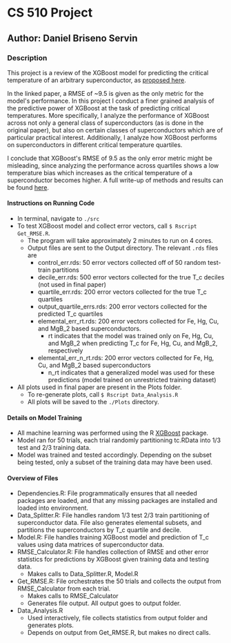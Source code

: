 # CS 510 Project #
## Author: Daniel Briseno Servin ###
### Description ###

This project is a review of the XGBoost model for predicting the critical temperature of an arbitrary superconductor, as [proposed here](https://linkinghub.elsevier.com/retrieve/pii/S0927025618304877). 

In the linked paper, a RMSE of ~9.5 is given as the only metric for the model's performance. In this project I conduct a finer grained analysis of the predictive power of XGBoost at the task of predicting critical temperatures. More specifically, I analyze the performance of XGBoost across not only a general class of superconductors (as is done in the original paper), but also on certain classes of superconductors which are of particular practical interest. Additionally, I analyze how XGBoost performs on superconductors in different critical temperature quartiles.

I conclude that XGBoost's RMSE of 9.5 as the only error metric might be misleading, since analyzing the performance across quartiles shows a low temperature bias which increases as the critical temperature of a superconductor becomes higher. A full write-up of methods and results can be found [here](./Final_paper/Final_Project_Writeup/Final_Project_Writeup.pdf).

#### Instructions on Running Code ####
- In terminal, navigate to `./src`
- To test XGBoost model and collect error vectors, call `$ Rscript Get_RMSE.R`.
  - The program will take approximately 2 minutes to run on 4 cores.
  - Output files are sent to the Output directory. The relevant `.rds` files are
    - control_err.rds: 50 error vectors collected off of 50 random test-train partitions
    - decile_err.rds: 500 error vectors collected for the true T_c deciles (not used in final paper)
    - quartile_err.rds: 200 error vectors collected for the true T_c quartiles
    - output_quartile_errs.rds: 200 error vectors collected for the predicted T_c quartiles
    - elemental_err_rt.rds: 200 error vectors collected for Fe, Hg, Cu, and MgB_2 based superconductors. 
      - rt indicates that the model was trained only on Fe, Hg, Cu, and MgB_2 when predicting T_c for Fe, Hg, Cu, and MgB_2, respectively
    - elemental_err_n_rt.rds: 200 error vectors collected for Fe, Hg, Cu, and MgB_2 based superconductors
      - n_rt indicates that a generalized model was used for these predictions (model trained on unrestricted training dataset)
- All plots used in final paper are present in the Plots folder.
  - To re-generate plots, call `$ Rscript Data_Analysis.R`
  - All plots will be saved to the `./Plots` directory.
  
#### Details on Model Training ###
- All machine learning was performed using the R [XGBoost](https://cran.r-project.org/web/packages/xgboost/index.html) package. 
- Model ran for 50 trials, each trial randomly partitioning tc.RData into 1/3 test and 2/3 training data.
- Model was trained and tested accordingly. Depending on the subset being tested, only a subset of the training data may have been used.

#### Overview of Files #####
- Dependencies.R: File programmatically ensures that all needed packages are loaded, and that any missing packages are installed and loaded into environment.
- Data_Splitter.R: File handles random 1/3 test 2/3 train partitioning of superconductor data. File also generates elemental subsets, and partitions the superconductors by T_c quartile and decile.
- Model.R: File handles training XGBoost model and prediction of T_c values using data matrices of superconductor data.
- RMSE_Calculator.R: File handles collection of RMSE and other error statistics for predictions by XGBoost given training data and testing data.
  - Makes calls to Data_Splitter.R, Model.R
- Get_RMSE.R: File orchestrates the 50 trials and collects the output from RMSE_Calculator from each trial.
  - Makes calls to RMSE_Calculator
  - Generates file output. All output goes to output folder.
- Data_Analysis.R
  - Used interactively, file collects statistics from output folder and generates plots.
  - Depends on output from Get_RMSE.R, but makes no direct calls. 
